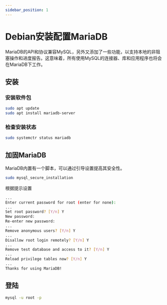 ```yaml
---
sidebar_position: 1
---
```


# Debian安装配置MariaDB

MariaDB的API和协议兼容MySQL，另外又添加了一些功能，以支持本地的非阻塞操作和进度报告。这意味着，所有使用MySQL的连接器、库和应用程序也将会在MariaDB下工作。

## 安装

### 安装软件包

```bash
sudo apt update
sudo apt install mariadb-server
```

### 检查安装状态

```bash
sudo systemctr status mariadb
```

## 加固MariaDB

MariaDB内置有一个脚本，可以通过引导设置提高其安全性。

```bash
sudo mysql_secure_installation
```

根据提示设置

```bash
...
Enter current password for root (enter for none):
...
Set root password? [Y/n] Y
New password: 
Re-enter new password: 
...
Remove anonymous users? [Y/n] Y
...
Disallow root login remotely? [Y/n] Y
...
Remove test database and access to it? [Y/n] Y
...
Reload privilege tables now? [Y/n] Y
...
Thanks for using MariaDB!
```

## 登陆

```bash
mysql -u root -p
```
